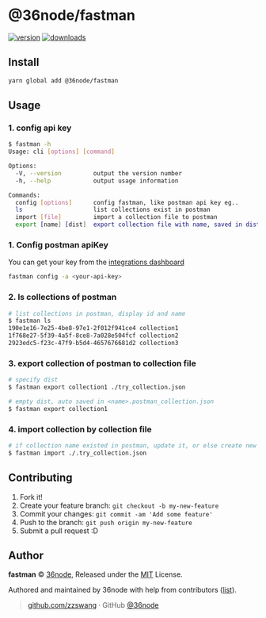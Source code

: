 # @36node/fastman
[![version][0]][1] [![downloads][2]][3]

## Install

```bash
yarn global add @36node/fastman
```

## Usage

### 1. config api key

```sh
$ fastman -h
Usage: cli [options] [command]

Options:
  -V, --version         output the version number
  -h, --help            output usage information

Commands:
  config [options]      config fastman, like postman api key eg..
  ls                    list collections exist in postman
  import [file]         import a collection file to postman
  export [name] [dist]  export collection file with name, saved in dist
```

### 1. Config postman apiKey

You can get your key from the [integrations dashboard](https://go.postman.co/integrations/services/pm_pro_api)

```sh
fastman config -a <your-api-key>
```

### 2. ls collections of postman

```sh
# list collections in postman, display id and name
$ fastman ls
190e1e16-7e25-4be8-97e1-2f012f941ce4 collection1
1f768e27-5f39-4a5f-8ce8-7a028e504fcf collection2
2923edc5-f23c-47f9-b5d4-4657676681d2 collection3
```

### 3. export collection of postman to collection file

```sh
# specify dist
$ fastman export collection1 ./try_collection.json

# empty dist, auto saved in <name>.postman_collection.json
$ fastman export collection1
```

### 4. import collection by collection file

```sh
# if collection name existed in postman, update it, or else create new collection.
$ fastman import ./.try_collection.json
```

## Contributing

1.  Fork it!
2.  Create your feature branch: `git checkout -b my-new-feature`
3.  Commit your changes: `git commit -am 'Add some feature'`
4.  Push to the branch: `git push origin my-new-feature`
5.  Submit a pull request :D

## Author

**fastman** © [36node](https://github.com/36node), Released under the [MIT](./LICENSE) License.

Authored and maintained by 36node with help from contributors ([list](https://github.com/36node/template-cli/contributors)).

> [github.com/zzswang](https://github.com/zzswang) · GitHub [@36node](https://github.com/36node)

[0]: https://img.shields.io/npm/v/@36node/fastman.svg?style=flat
[1]: https://npmjs.com/package/@36node/fastman
[2]: https://img.shields.io/npm/dm/@36node/fastman.svg?style=flat
[3]: https://npmjs.com/package/@36node/fastman
